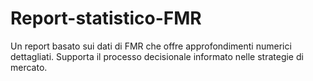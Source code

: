# Report-statistico-FMR
Un report basato sui dati di FMR che offre approfondimenti numerici dettagliati. Supporta il processo decisionale informato nelle strategie di mercato.
